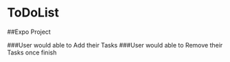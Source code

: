 # ToDoList
##Expo Project

###User would able to Add their Tasks
###User would able to Remove their Tasks once finish

